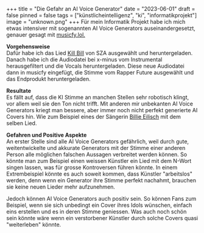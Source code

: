 +++
title = "Die Gefahr an AI Voice Generator"
date = "2023-06-01"
draft = false
pinned = false
tags = ["künstlicheintelligenz", "ki", "informatikprojekt"]
image = "unknown.png"
+++
Für mein Informatik Projekt habe ich mich etwas intensiver mit sogenannten AI Voice Generators auseinandergesetzt, genauer gesagt mit [musicfy.lol.](https://musicfy.lol) 

**Vorgehensweise**\
Dafür habe ich das Lied [Kill Bill](https://www.youtube.com/watch?v=SQnc1QibapQ) von SZA ausgewählt und heruntergeladen. Danach habe ich die Audiodatei bei x-minus vom Instrumental herausgefiltert und die Vocals heruntergeladen. Diese neue Audiodatei dann in musicfy eingefügt, die Stimme vom Rapper Future ausgewählt und das Endprodukt heruntergeladen. 

**Resultate**\
Es fällt auf, dass die KI Stimme an manchen Stellen sehr robotisch klingt, vor allem weil sie den Ton nicht trifft. Mit anderen mir unbekanten AI Voice Generators kriegt man bessere, aber immer noch nicht perfekt generierte AI Covers hin. Wie zum Beispiel eines der Sängerin [Billie Eilisch](https://twitter.com/eilishdata/status/1653056316443709441?s=20) mit dem selben Lied.

**Gefahren und Positive Aspekte**\
An erster Stelle sind alle AI Voice Generators gefährlich, weil durch gute, weitentwickelte und akkurate Generators mit der Stimme einer anderen Person alle möglichen falschen Aussagen verbreitet werden können. So könnte man zum Beispiel einen weissen Künstler ein Lied mit dem N-Wort singen lassen, was für grosse Kontroversen führen könnte. In einem Extrembeispiel könnte es auch soweit kommen, dass Künstler "arbeitslos" werden, denn wenn ein Generator ihre Stimme perfekt nachahmt, brauchen sie keine neuen Lieder mehr aufzunehmen.

Jedoch können AI Voice Generators auch positiv sein. So können Fans zum Beispiel, wenn sie sich unbedingt ein Cover ihres Idols wünschen, einfach eins erstellen und es in deren Stimme geniessen. Was auch noch schön sein könnte wäre wenn ein verstorbener Künstler durch solche Covers quasi "weiterleben" könnte.